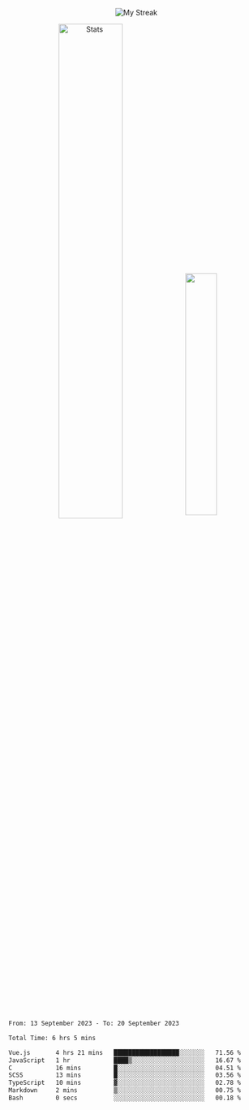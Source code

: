 <p align="center">
<picture>
  <source media="(prefers-color-scheme: dark)" srcset="http://github-readme-streak-stats.herokuapp.com?user=semolik&theme=dark&hide_border=true&background=DD272700">
  <img alt="My Streak" src="http://github-readme-streak-stats.herokuapp.com?user=semolik&hide_border=true">
</picture>
</p>
<div align="center">
  <picture>
    <source media="(prefers-color-scheme: dark)" srcset="https://github-readme-stats.vercel.app/api?username=semolik&show_icons=true&bg_color=DD272700&hide_border=true&theme=dark">
        <img alt="Stats" src="https://github-readme-stats.vercel.app/api?username=semolik&show_icons=true&bg_color=DD272700&hide_border=true" width="50%" >
  </picture>
  <sup>
  <picture>
  <source media="(prefers-color-scheme: dark)" srcset="https://github-readme-stats.vercel.app/api/top-langs/?username=semolik&layout=compact&hide_border=true&bg_color=DD272700&theme=dark">
  <img src="https://github-readme-stats.vercel.app/api/top-langs/?username=semolik&layout=compact&hide_border=true" width="35%" />
  </picture>
  </sup>
</div>
<!--START_SECTION:waka-->

```txt
From: 13 September 2023 - To: 20 September 2023

Total Time: 6 hrs 5 mins

Vue.js       4 hrs 21 mins   ██████████████████░░░░░░░   71.56 %
JavaScript   1 hr            ████▒░░░░░░░░░░░░░░░░░░░░   16.67 %
C            16 mins         █░░░░░░░░░░░░░░░░░░░░░░░░   04.51 %
SCSS         13 mins         █░░░░░░░░░░░░░░░░░░░░░░░░   03.56 %
TypeScript   10 mins         ▓░░░░░░░░░░░░░░░░░░░░░░░░   02.78 %
Markdown     2 mins          ▒░░░░░░░░░░░░░░░░░░░░░░░░   00.75 %
Bash         0 secs          ░░░░░░░░░░░░░░░░░░░░░░░░░   00.18 %
```

<!--END_SECTION:waka-->

